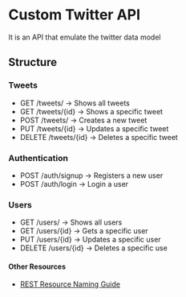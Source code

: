 # Custom Twitter API

It is an API that emulate the twitter data model

## Structure

### Tweets
- GET /tweets/ -> Shows all tweets
- GET /tweets/{id} -> Shows a specific tweet
- POST /tweets/ -> Creates a new tweet
- PUT /tweets/{id} -> Updates a specific tweet
- DELETE /tweets/{id} -> Deletes a specific tweet
### Authentication
- POST /auth/signup -> Registers a new user
- POST /auth/login -> Login a user
### Users
- GET /users/ -> Shows all users
- GET /users/{id} -> Gets a specific user
- PUT /users/{id} -> Updates a specific user
- DELETE /users/{id} -> Deletes a specific use

#### Other Resources
- [REST Resource Naming Guide](https://restfulapi.net/resource-naming/)